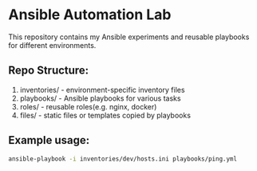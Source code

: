 # Ansible Automation Lab

This repository contains my Ansible experiments and reusable playbooks for different environments.

## Repo Structure:

1. inventories/ - environment-specific inventory files
2. playbooks/ - Ansible playbooks for various tasks
3. roles/ - reusable roles(e.g. nginx, docker)
4. files/ - static files or templates copied by playbooks

## Example usage:

```bash
ansible-playbook -i inventories/dev/hosts.ini playbooks/ping.yml
